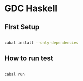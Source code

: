 
GDC Haskell
============


FIrst Setup
---------

```sh

cabal install --only-dependencies

```

How to run test
-------------

```sh

cabal run

```

